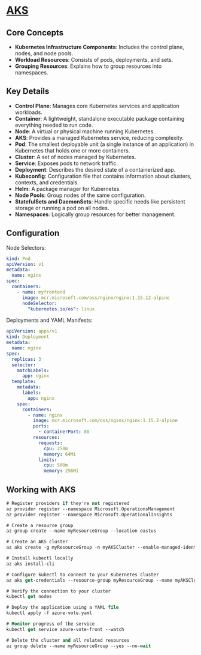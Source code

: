 # [AKS](https://learn.microsoft.com/en-us/azure/aks/)

## Core Concepts

- **Kubernetes Infrastructure Components**: Includes the control plane, nodes, and node pools.
- **Workload Resources**: Consists of pods, deployments, and sets.
- **Grouping Resources**: Explains how to group resources into namespaces.

## Key Details

- **Control Plane**: Manages core Kubernetes services and application workloads.
- **Container**: A lightweight, standalone executable package containing everything needed to run code.
- **Node**: A virtual or physical machine running Kubernetes.
- **AKS**: Provides a managed Kubernetes service, reducing complexity.
- **Pod**: The smallest deployable unit (a single instance of an application) in Kubernetes that holds one or more containers.
- **Cluster**: A set of nodes managed by Kubernetes.
- **Service**: Exposes pods to network traffic.
- **Deployment**: Describes the desired state of a containerized app.
- **Kubeconfig**: Configuration file that contains information about clusters, contexts, and credentials.
- **Helm**: A package manager for Kubernetes.
- **Node Pools**: Group nodes of the same configuration.
- **StatefulSets and DaemonSets**: Handle specific needs like persistent storage or running a pod on all nodes.
- **Namespaces**: Logically group resources for better management.

## Configuration

Node Selectors:

```yml
kind: Pod
apiVersion: v1
metadata:
  name: nginx
spec:
  containers:
    - name: myfrontend
      image: mcr.microsoft.com/oss/nginx/nginx:1.15.12-alpine
      nodeSelector:
        "kubernetes.io/os": linux
```

Deployments and YAML Manifests:

```yml
apiVersion: apps/v1
kind: Deployment
metadata:
  name: nginx
spec:
  replicas: 3
  selector:
    matchLabels:
      app: nginx
  template:
    metadata:
      labels:
        app: nginx
    spec:
      containers:
        - name: nginx
          image: mcr.microsoft.com/oss/nginx/nginx:1.15.2-alpine
          ports:
            - containerPort: 80
          resources:
            requests:
              cpu: 250m
              memory: 64Mi
            limits:
              cpu: 500m
              memory: 256Mi
```

## Working with AKS

```ps
# Register providers if they're not registered
az provider register --namespace Microsoft.OperationsManagement
az provider register --namespace Microsoft.OperationalInsights

# Create a resource group
az group create --name myResourceGroup --location eastus

# Create an AKS cluster
az aks create -g myResourceGroup -n myAKSCluster --enable-managed-identity --node-count 1 --enable-addons monitoring --generate-ssh-keys

# Install kubectl locally
az aks install-cli

# Configure kubectl to connect to your Kubernetes cluster
az aks get-credentials --resource-group myResourceGroup --name myAKSCluster

# Verify the connection to your cluster
kubectl get nodes

# Deploy the application using a YAML file
kubectl apply -f azure-vote.yaml

# Monitor progress of the service
kubectl get service azure-vote-front --watch

# Delete the cluster and all related resources
az group delete --name myResourceGroup --yes --no-wait
```
